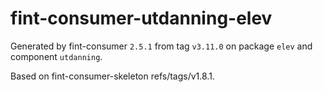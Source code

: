# fint-consumer-utdanning-elev

Generated by fint-consumer `2.5.1` from tag `v3.11.0` on package `elev` and component `utdanning`.

Based on fint-consumer-skeleton refs/tags/v1.8.1.
